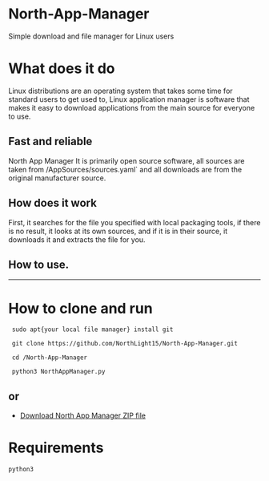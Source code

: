 # North-App-Manager

<p>Simple download and file manager for Linux users</p>

# What does it do

<p>Linux distributions are an operating system that takes some time for standard users to get used to, Linux application manager is software that makes it easy to download applications from the main source for everyone to use.</p>

## Fast and reliable

<p> North App Manager It is primarily open source software, all sources are taken from /AppSources/sources.yaml` and all downloads are from the original manufacturer source.</p>

## How does it work

<p> First, it searches for the file you specified with local packaging tools, if there is no result, it looks at its own sources, and if it is in their source, it downloads it and extracts the file for you.</p>

## How to use.

----------


# How to clone and run

```
 sudo apt{your local file manager} install git
 
 git clone https://github.com/NorthLight15/North-App-Manager.git
 
 cd /North-App-Manager
 
 python3 NorthAppManager.py
 ```
 
 ## or 
 
 - [Download North App Manager ZIP file](https://github.com/NorthLight15/North-App-Manager/archive/refs/heads/main.zip)
 
# Requirements 

```
python3
```
